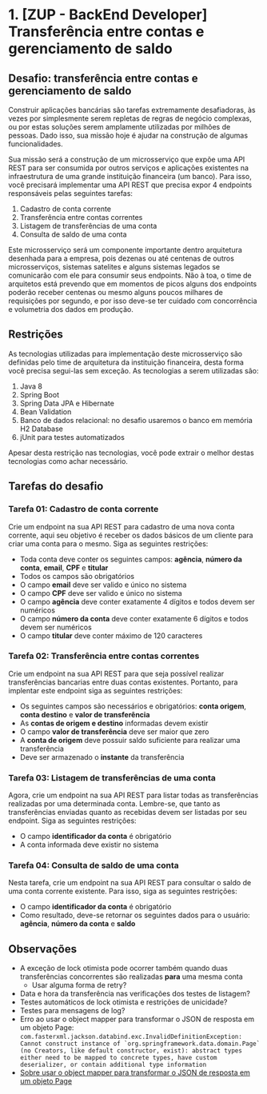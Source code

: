 # 1. [ZUP - BackEnd Developer] Transferência entre contas e gerenciamento de saldo

## Desafio: transferência entre contas e gerenciamento de saldo

Construir aplicações bancárias são tarefas extremamente desafiadoras, às vezes por simplesmente serem repletas de regras de negócio complexas, ou por estas soluções serem amplamente utilizadas por milhões de pessoas. Dado isso, sua missão hoje é ajudar na construção de algumas funcionalidades.

Sua missão será a construção de um microsserviço que expõe uma API REST para ser consumida por outros serviços e aplicações existentes na infraestrutura de uma grande instituição financeira (um banco). Para isso, você precisará implementar uma API REST que precisa expor 4 endpoints responsáveis pelas seguintes tarefas:

1. Cadastro de conta corrente
1. Transferência entre contas correntes
1. Listagem de transferências de uma conta
1. Consulta de saldo de uma conta

Este microsserviço será um componente importante dentro arquitetura desenhada para a empresa, pois dezenas ou até centenas de outros microsserviços, sistemas satelites e alguns sistemas legados se comunicarão com ele para consumir seus endpoints. Não à toa, o time de arquitetos está prevendo que em momentos de picos alguns dos endpoints poderão receber centenas ou mesmo alguns poucos milhares de requisições por segundo, e por isso deve-se ter cuidado com concorrência e volumetria dos dados em produção.

## Restrições

As tecnologias utilizadas para implementação deste microsserviço são definidas pelo time de arquitetura da instituição financeira, desta forma você precisa segui-las sem exceção. As tecnologias a serem utilizadas são:

1. Java 8
1. Spring Boot
1. Spring Data JPA e Hibernate
1. Bean Validation
1. Banco de dados relacional: no desafio usaremos o banco em memória H2 Database
1. jUnit para testes automatizados

Apesar desta restrição nas tecnologias, você pode extrair o melhor destas tecnologias como achar necessário.

## Tarefas do desafio

### Tarefa 01: Cadastro de conta corrente

Crie um endpoint na sua API REST para cadastro de uma nova conta corrente, aqui seu objetivo é receber os dados básicos de um cliente para criar uma conta para o mesmo. Siga as seguintes restrições:

- Toda conta deve conter os seguintes campos: **agência**, **número da conta**, **email**, **CPF** e **titular**
- Todos os campos são obrigatórios
- O campo **email** deve ser valido e único no sistema
- O campo **CPF** deve ser valido e único no sistema
- O campo **agência** deve conter exatamente 4 dígitos e todos devem ser numéricos
- O campo **número da conta** deve conter exatamente 6 dígitos e todos devem ser numéricos
- O campo **titular** deve conter máximo de 120 caracteres

### Tarefa 02: Transferência entre contas correntes

Crie um endpoint na sua API REST para que seja possível realizar transferências bancarias entre duas contas existentes. Portanto, para implentar este endpoint siga as seguintes restrições:

- Os seguintes campos são necessários e obrigatórios: **conta origem**, **conta destino** e **valor de transferência**
- As **contas de origem e destino** informadas devem existir
- O campo **valor de transferência** deve ser maior que zero
- A **conta de origem** deve possuir saldo suficiente para realizar uma transferência
- Deve ser armazenado o **instante** da transferência

### Tarefa 03: Listagem de transferências de uma conta

Agora, crie um endpoint na sua API REST para listar todas as transferências realizadas por uma determinada conta. Lembre-se, que tanto as transferências enviadas quanto as recebidas devem ser listadas por seu endpoint. Siga as seguintes restrições:

- O campo **identificador da conta** é obrigatório
- A conta informada deve existir no sistema

### Tarefa 04: Consulta de saldo de uma conta

Nesta tarefa, crie um endpoint na sua API REST para consultar o saldo de uma conta corrente existente. Para isso, siga as seguintes restrições:

- O campo **identificador da conta** é obrigatório
- Como resultado, deve-se retornar os seguintes dados para o usuário: **agência**, **número da conta** e **saldo**

## Observações

- A exceção de lock otimista pode ocorrer também quando duas transferências concorrentes são realizadas **para** uma mesma conta
  - Usar alguma forma de retry?
- Data e hora da transferência nas verificações dos testes de listagem?
- Testes automáticos de lock otimista e restrições de unicidade?
- Testes para mensagens de log?
- Erro ao usar o object mapper para transformar o JSON de resposta em um objeto Page: ``com.fasterxml.jackson.databind.exc.InvalidDefinitionException: Cannot construct instance of `org.springframework.data.domain.Page` (no Creators, like default constructor, exist): abstract types either need to be mapped to concrete types, have custom deserializer, or contain additional type information``
- [Sobre usar o object mapper para transformar o JSON de resposta em um objeto Page](https://stackoverflow.com/questions/34647303/spring-resttemplate-with-paginated-api/46847429)
